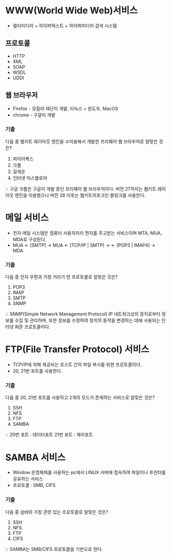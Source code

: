 # WWW(World Wide Web)서비스

- 멀티미디어 + 하이퍼텍스트 + 하이퍼미디어 검색 시스템

## 프로토콜

- HTTP
- XML
- SOAP
- WSDL
- UDDI

## 웹 브라우저

- Firefox - 모질라 재단이 개발, 리눅스 + 윈도우, MacOS
- chrome - 구글이 개발

### 기출

다음 중 웹키트 레이아웃 엔진을 ㄹ이용해서 개발한 프리웨어 웹 브라우저로 알맞은 것은?

1. 파이어폭스
2. 크롬
3. 갈레온
4. 인터넷 익스플로어

<aside>
💡 구글 크롬은 구글이 개발 중인 프리웨어 웹 브라우저이다.
버전 27까지는 웹키트 레이아웃 엔진을 이용했으나 버전 28 이후는 웹키트의포크인 블링크를 사용한다.

</aside>

# 메일 서비스

- 전자 메일 시스템은 컴퓨터 사용자끼리 편지를 주고받는 서비스이며 MTA, MUA, MDA로 구성된다.
- MUA ← [SMTP] → MUA ← [TCP/IP | SMTP] → ← [POP3 | IMAP4] → MDA

### 기출

다음 중 전자 우편과 가장 거리가 먼 프로토콜로 알맞은 것은?

1. POP3
2. IMAP
3. SMTP
4. SNMP

<aside>
💡 SNMP(Simple Network Management Protocol)
IP 네트워크상의 장치로부터 정보를 수집 및 관리하며, 또한 정보를 수정하여 장치의 동작을 변경하는 데에 사용되는 인터넷 펴준 프로토콜이다.

</aside>

# FTP(File Transfer Protocol) 서비스

- TCP/IP에 의해 제공되는 호스트 간의 파일 복사를 위한 프로토콜이다.
- 20, 21번 포트를 사용한다.

### 기출

다음 중 20, 21번 포트를 사용하고 2개의 모드가 존재하는 서비스로 알맞은 것은?

1. SSH
2. NFS
3. FTP
4. SAMBA

<aside>
💡 20번 포트 : 데이터포트 21번 포트 : 제어포트

</aside>

# SAMBA 서비스

- Window 운영체제를 사용하는 pc에서 LINUX 서버에 접속하여 파일이나 프린터를 공유하는 서비스
- 프로토콜 : SMB, CIFS

### 기출

다음 중 삼바와 가장 관련 있는 프로토콜로 알맞은 것은?

1. SSH
2. NFS
3. FTP
4. CIFS

<aside>
💡 SAMBA는 SMB/CIFS 프로토콜을 기반으로 한다.

</aside>